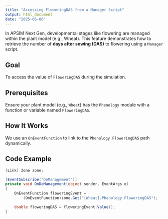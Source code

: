 ```yaml
---
title: "Accessing FloweringDAS from a Manager Script"
output: html_document
date: "2025-06-06"
---
```




In APSIM Next Gen, developmental stages like flowering are managed within the plant model (e.g., Wheat). This feature demonstrates how to retrieve the number of **days after sowing (DAS)** to flowering using a `Manager` script.

##  Goal
To access the value of `FloweringDAS` during the simulation.

## Prerequisites
Ensure your plant model (e.g., `Wheat`) has the `Phenology` module with a function or variable named `FloweringDAS`.

## How It Works
We use an `OnEventFunction` to link to the `Phenology.FloweringDAS` path dynamically.

## Code Example

```csharp
[Link] Zone zone;

[EventSubscribe("DoManagement")]
private void OnDoManagement(object sender, EventArgs e)
{
    OnEventFunction floweringEvent = 
        (OnEventFunction)zone.Get("[Wheat].Phenology.FloweringDAS");

    double floweringDAS = floweringEvent.Value();
}

```